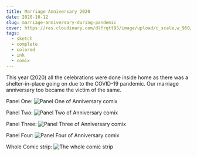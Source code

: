 ```yaml
---
title: Marriage Anniversary 2020
date: 2020-10-12
slug: marriage-anniversary-during-pandemic
cover: https://res.cloudinary.com/dlfrqtt95/image/upload/c_scale,w_960/v1610396111/121213786_1569350213454703_728588670157936232_n.jpg_us6u4f.jpg
tags:
  - sketch
  - complete
  - colored
  - ink
  - comix
---
```


This year (2020) all the celebrations were done inside home as there was a shelter-in-place going on due to the COVID-19 pandemic. Our marriage anniversary too became the victim of the same.

Panel One:
![Panel One of Anniversary comix](https://res.cloudinary.com/dlfrqtt95/image/upload/c_scale,w_960/v1610396065/121169640_132724118190408_5206495819550403966_n.jpg_qj7uhr.jpg)

Panel Two:
![Panel Two of Anniversary comix](https://res.cloudinary.com/dlfrqtt95/image/upload/c_scale,w_960/v1610396075/121383645_983892602079252_3698793635657424920_n.jpg_x2aut7.jpg)

Panel Three:
![Panel Three of Anniversary comix](https://res.cloudinary.com/dlfrqtt95/image/upload/c_scale,w_960/v1610396086/121200432_1243748672691783_3619672903699151987_n.jpg_il61iv.jpg)

Panel Four:
![Panel Four of Anniversary comix](https://res.cloudinary.com/dlfrqtt95/image/upload/c_scale,w_960/v1610396098/121271353_4761178800566532_6022109334029160741_n.jpg_y7f1fi.jpg)

Whole Comic strip:
![The whole comic strip](https://res.cloudinary.com/dlfrqtt95/image/upload/c_scale,w_960/v1610396111/121213786_1569350213454703_728588670157936232_n.jpg_us6u4f.jpg)
